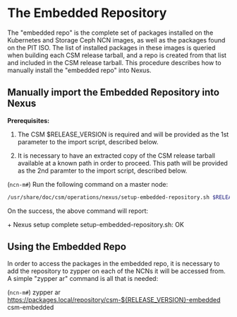 # The Embedded Repository 

The "embedded repo" is the complete set of packages installed on the Kubernetes and Storage Ceph NCN images, as well as the packages found on the PIT ISO. The list of installed packages in these images is queried when building each CSM release tarball, and a repo is created from that list and included in the CSM release tarball. This procedure describes how to manually install the "embedded repo" into Nexus.

## Manually import the Embedded Repository into Nexus

**Prerequisites:** 

1. The CSM $RELEASE_VERSION is required and will be provided as the 1st parameter to the import script, described below. 

1. It is necessary to have an extracted copy of the CSM release tarball available at a known path in order to proceed. This path will be provided as the 2nd paramter to the import script, described below.

(`ncn-m#`) Run the following command on a master node:

```bash
/usr/share/doc/csm/operations/nexus/setup-embedded-repository.sh $RELEASE_VERSION $PATH_TO_EXTRACTED_CSM_TARBALL_CONTENT
```

On the success, the above command will report:

\+ Nexus setup complete
setup-embedded-repository.sh: OK


## Using the Embedded Repo

In order to access the packages in the embedded repo, it is necessary to add the repository to zypper on each of the NCNs it will be accessed from. A simple "zypper ar" command is all that is needed:

(`ncn-m#`) zypper ar https://packages.local/repository/csm-${RELEASE_VERSION}-embedded csm-embedded

